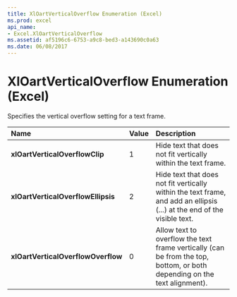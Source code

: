 ```yaml
---
title: XlOartVerticalOverflow Enumeration (Excel)
ms.prod: excel
api_name:
- Excel.XlOartVerticalOverflow
ms.assetid: af5196c6-6753-a9c8-bed3-a143690c0a63
ms.date: 06/08/2017
---
```



# XlOartVerticalOverflow Enumeration (Excel)

Specifies the vertical overflow setting for a text frame.



|**Name**|**Value**|**Description**|
|:-----|:-----|:-----|
| **xlOartVerticalOverflowClip**|1|Hide text that does not fit vertically within the text frame.|
| **xlOartVerticalOverflowEllipsis**|2|Hide text that does not fit vertically within the text frame, and add an ellipsis (...) at the end of the visible text.|
| **xlOartVerticalOverflowOverflow**|0|Allow text to overflow the text frame vertically (can be from the top, bottom, or both depending on the text alignment).|


